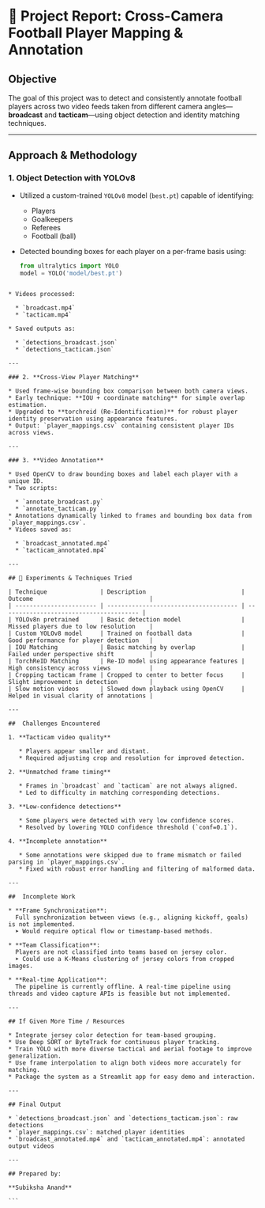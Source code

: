 # 📝 Project Report: Cross-Camera Football Player Mapping & Annotation

## Objective

The goal of this project was to detect and consistently annotate football players across two video feeds taken from different camera angles—**broadcast** and **tacticam**—using object detection and identity matching techniques.

---

##  Approach & Methodology

### 1. **Object Detection with YOLOv8**

- Utilized a custom-trained `YOLOv8` model (`best.pt`) capable of identifying:
  - Players
  - Goalkeepers
  - Referees
  - Football (ball)

- Detected bounding boxes for each player on a per-frame basis using:
  ```python
  from ultralytics import YOLO
  model = YOLO('model/best.pt')
````

* Videos processed:

  * `broadcast.mp4`
  * `tacticam.mp4`

* Saved outputs as:

  * `detections_broadcast.json`
  * `detections_tacticam.json`

---

### 2. **Cross-View Player Matching**

* Used frame-wise bounding box comparison between both camera views.
* Early technique: **IOU + coordinate matching** for simple overlap estimation.
* Upgraded to **torchreid (Re-Identification)** for robust player identity preservation using appearance features.
* Output: `player_mappings.csv` containing consistent player IDs across views.

---

### 3. **Video Annotation**

* Used OpenCV to draw bounding boxes and label each player with a unique ID.
* Two scripts:

  * `annotate_broadcast.py`
  * `annotate_tacticam.py`
* Annotations dynamically linked to frames and bounding box data from `player_mappings.csv`.
* Videos saved as:

  * `broadcast_annotated.mp4`
  * `tacticam_annotated.mp4`

---

## 🧪 Experiments & Techniques Tried

| Technique               | Description                           | Outcome                                 |
| ----------------------- | ------------------------------------- | --------------------------------------- |
| YOLOv8n pretrained      | Basic detection model                 | Missed players due to low resolution    |
| Custom YOLOv8 model     | Trained on football data              | Good performance for player detection   |
| IOU Matching            | Basic matching by overlap             | Failed under perspective shift          |
| TorchReID Matching      | Re-ID model using appearance features | High consistency across views           |
| Cropping tacticam frame | Cropped to center to better focus     | Slight improvement in detection         |
| Slow motion videos      | Slowed down playback using OpenCV     | Helped in visual clarity of annotations |

---

##  Challenges Encountered

1. **Tacticam video quality**

   * Players appear smaller and distant.
   * Required adjusting crop and resolution for improved detection.

2. **Unmatched frame timing**

   * Frames in `broadcast` and `tacticam` are not always aligned.
   * Led to difficulty in matching corresponding detections.

3. **Low-confidence detections**

   * Some players were detected with very low confidence scores.
   * Resolved by lowering YOLO confidence threshold (`conf=0.1`).

4. **Incomplete annotation**

   * Some annotations were skipped due to frame mismatch or failed parsing in `player_mappings.csv`.
   * Fixed with robust error handling and filtering of malformed data.

---

##  Incomplete Work

* **Frame Synchronization**:
  Full synchronization between views (e.g., aligning kickoff, goals) is not implemented.
  ➤ Would require optical flow or timestamp-based methods.

* **Team Classification**:
  Players are not classified into teams based on jersey color.
  ➤ Could use a K-Means clustering of jersey colors from cropped images.

* **Real-time Application**:
  The pipeline is currently offline. A real-time pipeline using threads and video capture APIs is feasible but not implemented.

---

## If Given More Time / Resources

* Integrate jersey color detection for team-based grouping.
* Use Deep SORT or ByteTrack for continuous player tracking.
* Train YOLO with more diverse tactical and aerial footage to improve generalization.
* Use frame interpolation to align both videos more accurately for matching.
* Package the system as a Streamlit app for easy demo and interaction.

---

## Final Output

* `detections_broadcast.json` and `detections_tacticam.json`: raw detections
* `player_mappings.csv`: matched player identities
* `broadcast_annotated.mp4` and `tacticam_annotated.mp4`: annotated output videos

---

## Prepared by:

**Subiksha Anand**

```